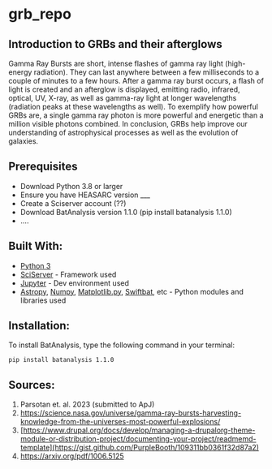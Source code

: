# grb_repo


## Introduction to GRBs and their afterglows

Gamma Ray Bursts are short, intense flashes of gamma ray light (high-energy radiation). They can last anywhere between a few milliseconds to a couple of minutes to a few hours. 
After a gamma ray burst occurs, a flash of light is created and an afterglow is displayed, emitting radio, infrared, optical, UV, X-ray, as well as gamma-ray light at longer wavelengths (radiation peaks at these wavelengths as well). To exemplify how powerful GRBs are, a single gamma ray photon is more powerful and energetic than a million visible photons combined. In conclusion, GRBs help improve our understanding of astrophysical processes as well as the evolution of galaxies.


## Prerequisites

* Download Python 3.8 or larger
* Ensure you have HEASARC version ___
* Create a Sciserver account (??)
* Download BatAnalysis version 1.1.0 (pip install batanalysis 1.1.0)
* ....


## Built With:
* [Python 3](https://www.anaconda.com/products/distribution)
* [SciServer](https://apps.sciserver.org/login-portal//login?callbackUrl=https%3A%2F%2Fapps.sciserver.org%2Fdashboard%2F) - Framework used
* [Jupyter](https://jupyter.org/) - Dev environment used
* [Astropy](https://github.com/astropy/astropy), [Numpy](https://github.com/numpy/numpy), [Matplotlib.py](https://matplotlib.org/3.5.3/api/_as_gen/matplotlib.pyplot.html), [Swiftbat](https://github.com/lanl/swiftbat_python), etc - Python modules and libraries used


## Installation:

To install BatAnalysis, type the following command in your terminal:

```
pip install batanalysis 1.1.0
```


## Sources:
1)  Parsotan et. al. 2023 (submitted to ApJ)
2)  https://science.nasa.gov/universe/gamma-ray-bursts-harvesting-knowledge-from-the-universes-most-powerful-explosions/
3)  [https://www.drupal.org/docs/develop/managing-a-drupalorg-theme-module-or-distribution-project/documenting-your-project/readmemd-template](https://gist.github.com/PurpleBooth/109311bb0361f32d87a2)
4)  https://arxiv.org/pdf/1006.5125


